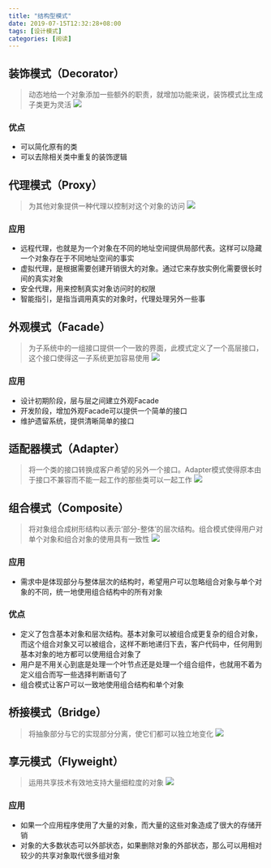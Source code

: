 ```yaml
---
title: "结构型模式"
date: 2019-07-15T12:32:28+08:00
tags: [设计模式]
categories: [阅读]
---
```


## 装饰模式（Decorator）
>动态地给一个对象添加一些额外的职责，就增加功能来说，装饰模式比生成子类更为灵活
![](/images/read/designPattern/structural/decorator.png)
### 优点
- 可以简化原有的类
- 可以去除相关类中重复的装饰逻辑

## 代理模式（Proxy）
>为其他对象提供一种代理以控制对这个对象的访问
![](/images/read/designPattern/structural/proxy.png)
### 应用
- 远程代理，也就是为一个对象在不同的地址空间提供局部代表。这样可以隐藏一个对象存在于不同地址空间的事实
- 虚拟代理，是根据需要创建开销很大的对象。通过它来存放实例化需要很长时间的真实对象
- 安全代理，用来控制真实对象访问时的权限
- 智能指引，是指当调用真实的对象时，代理处理另外一些事

## 外观模式（Facade）
>为子系统中的一组接口提供一个一致的界面，此模式定义了一个高层接口，这个接口使得这一子系统更加容易使用
![](/images/read/designPattern/structural/facade.png)
### 应用
- 设计初期阶段，层与层之间建立外观Facade
- 开发阶段，增加外观Facade可以提供一个简单的接口
- 维护遗留系统，提供清晰简单的接口

## 适配器模式（Adapter）
>将一个类的接口转换成客户希望的另外一个接口。Adapter模式使得原本由于接口不兼容而不能一起工作的那些类可以一起工作
![](/images/read/designPattern/structural/adapter.png)

## 组合模式（Composite）
>将对象组合成树形结构以表示‘部分-整体’的层次结构。组合模式使得用户对单个对象和组合对象的使用具有一致性
![](/images/read/designPattern/structural/composite.png)
### 应用
- 需求中是体现部分与整体层次的结构时，希望用户可以忽略组合对象与单个对象的不同，统一地使用组合结构中的所有对象
### 优点
- 定义了包含基本对象和层次结构。基本对象可以被组合成更复杂的组合对象，而这个组合对象又可以被组合，这样不断地递归下去，客户代码中，任何用到基本对象的地方都可以使用组合对象了
- 用户是不用关心到底是处理一个叶节点还是处理一个组合组件，也就用不着为定义组合而写一些选择判断语句了
- 组合模式让客户可以一致地使用组合结构和单个对象

## 桥接模式（Bridge）
>将抽象部分与它的实现部分分离，使它们都可以独立地变化
![](/images/read/designPattern/structural/bridge.png)

## 享元模式（Flyweight）
>运用共享技术有效地支持大量细粒度的对象
![](/images/read/designPattern/structural/flyweight.png)
### 应用
- 如果一个应用程序使用了大量的对象，而大量的这些对象造成了很大的存储开销
- 对象的大多数状态可以外部状态，如果删除对象的外部状态，那么可以用相对较少的共享对象取代很多组对象